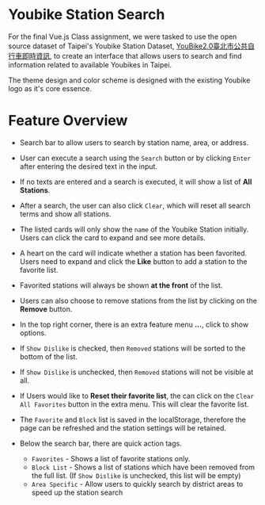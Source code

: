 # Youbike Station Search

For the final Vue.js Class assignment, we were tasked to use the open source dataset of Taipei's Youbike Station Dataset,
[YouBike2.0臺北市公共自行車即時資訊](https://tcgbusfs.blob.core.windows.net/dotapp/youbike/v2/youbike_immediate.json),
to create an interface that allows users to search and find information related to available Youbikes in Taipei. 

The theme design and color scheme is designed with the existing Youbike logo as it's core essence. 

# Feature Overview

- Search bar to allow users to search by station name, area, or address.
- User can execute a search using the `Search` button or by clicking `Enter` after entering the desired text in the input. 
- If no texts are entered and a search is executed, it will show a list of **All Stations**.
- After a search, the user can also click `Clear`, which will reset all search terms and show all stations. 
- The listed cards will only show the `name` of the Youbike Station initially. Users can click the card to expand and see more details. 
- A heart on the card will indicate whether a station has been favorited. Users need to expand and click the **Like** button to add a station to the favorite list.
- Favorited stations will always be shown **at the front** of the list. 
- Users can also choose to remove stations from the list by clicking on the **Remove** button. 
- In the top right corner, there is an extra feature menu **...**, click to show options.
- If `Show Dislike` is checked, then `Removed` stations will be sorted to the bottom of the list. 
- If `Show Dislike` is unchecked, then `Removed` stations will not be visible at all.
- If Users would like to **Reset their favorite list**, the can click on the  `Clear All Favorites` button in the extra menu. This will clear the favorite list. 
- The `Favorite` and `Block` list is saved in the localStorage, therefore the page can be refreshed and the station settings will be retained.

- Below the search bar, there are quick action tags. 
    - `Favorites` - Shows a list of favorite stations only. 
    - `Block List` - Shows a list of stations which have been removed from the full list. (If `Show Dislike` is unchecked, this list will be empty)
    - `Area Specific` - Allow users to quickly search by district areas to speed up the station search